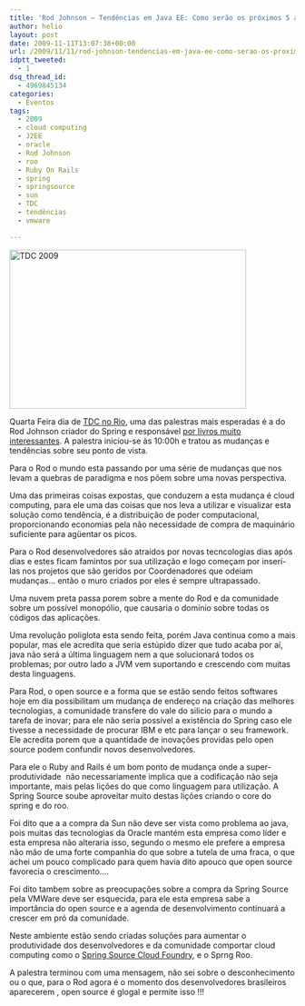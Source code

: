 ```yaml
---
title: 'Rod Johnson – Tendências em Java EE: Como serão os próximos 5 anos'
author: helio
layout: post
date: 2009-11-11T13:07:38+00:00
url: /2009/11/11/rod-johnson-tendencias-em-java-ee-como-serao-os-proximos-5-anos/
idptt_tweeted:
  - 1
dsq_thread_id:
  - 4969845134
categories:
  - Eventos
tags:
  - 2009
  - cloud computing
  - J2EE
  - oracle
  - Rod Johnson
  - roo
  - Ruby On Rails
  - spring
  - springsource
  - sun
  - TDC
  - tendências
  - vmware

---
```

<img class="aligncenter size-full wp-image-94" src="/uploads/2009/11/dsc00655.jpg" alt="TDC 2009" width="417" height="280" srcset="/uploads/2009/11/dsc00655.jpg 417w, /uploads/2009/11/dsc00655-300x201.jpg 300w" sizes="(max-width: 417px) 100vw, 417px" />

Quarta Feira dia de <a title="TDC RIO 2009" href="http://www.thedevelopersconference.com.br:80/tdc/2009/rio/programacao.seam" target="_blank">TDC no Rio</a>, uma das palestras mais esperadas é a do Rod Johnson criador do Spring e responsável <a href="http://www.amazon.com/Expert-One-One-Design-Development/dp/1861007841" target="_blank">por livros muito interessantes</a>. A palestra iniciou-se às 10:00h e tratou as mudanças e tendências sobre seu ponto de vista.

Para o Rod o mundo esta passando por uma série de mudanças que nos levam a quebras de paradigma e nos põem sobre uma novas perspectiva.

Uma das primeiras coisas expostas, que conduzem a esta mudança é cloud computing, para ele uma das coisas que nos leva a utilizar e visualizar esta solução como tendência, é a distribuição de poder computacional, proporcionando economias pela não necessidade de compra de maquinário suficiente para agüentar os picos.

Para o Rod desenvolvedores são atraídos por novas tecncologias dias após dias e estes ficam famintos por sua utilização e logo começam por inserí-las nos projetos que são geridos por Coordenadores que odeiam mudanças&#8230; então o muro criados por eles é sempre ultrapassado.

Uma nuvem preta passa porem sobre a mente do Rod e da comunidade sobre um possível monopólio, que causaria o domínio sobre todas os códigos das aplicações.

Uma revolução poliglota esta sendo feita, porém Java continua como a mais popular, mas ele acredita que seria estúpido dizer que tudo acaba por aí, java não será a última linguagem nem a que solucionará todos os problemas; por outro lado a JVM vem suportando e crescendo com muitas desta linguagens.

Para Rod, o open source e a forma que se estão sendo feitos softwares hoje em dia possibilitam um mudança de endereço na criação das melhores tecnologias, a comunidade transfere do vale do silicio para o mundo a tarefa de inovar; para ele não seria possível a existência do Spring caso ele tivesse a necessidade de procurar IBM e etc para lançar o seu framework. Ele acredita porem que a quantidade de inovações providas pelo open source podem confundir novos desenvolvedores.

Para ele o Ruby and Rails é um bom ponto de mudança onde a super-produtividade  não necessariamente implica que a codificação não seja importante, mais pelas lições do que como linguagem para utilização. A Spring Source soube aproveitar muito destas lições criando o core do spring e do roo.

Foi dito que a a compra da Sun não deve ser vista como problema ao java, pois muitas das tecnologias da Oracle mantém esta empresa como líder e esta empresa não alteraria isso, segundo o mesmo ele prefere a empresa não mão de uma forte companhia do que sobre a tutela de uma fraca, o que achei um pouco complicado para quem havia dito apouco que open source favorecia o crescimento&#8230;.

Foi dito tambem sobre as preocupações sobre a compra da Spring Source pela VMWare deve ser esquecida, para ele esta empresa sabe a importância do open source e a agenda de desenvolvimento continuará a crescer em pró da comunidade.

Neste ambiente estão sendo criadas soluções para aumentar o produtividade dos desenvolvedores e da comunidade comportar cloud computing como o <a title="cloud foundry" href="http://www.cloudfoundry.com/" target="_blank">Spring Source Cloud Foundry</a>, e o Sprng Roo.

A palestra terminou com uma mensagem, não sei sobre o desconhecimento ou o que, para o Rod agora é o momento dos desenvolvedores brasileiros aparecerem , open source é glogal e permite isso !!!